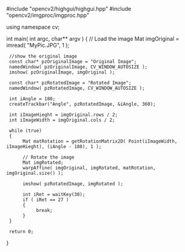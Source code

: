   
#include "opencv2/highgui/highgui.hpp"
#include "opencv2/imgproc/imgproc.hpp"

using namespace cv;

 int main( int argc, char** argv )
 {
     // Load the image
     Mat imgOriginal = imread( "MyPic.JPG", 1 );

     //show the original image
     const char* pzOriginalImage = "Original Image";
     namedWindow( pzOriginalImage, CV_WINDOW_AUTOSIZE );
     imshow( pzOriginalImage, imgOriginal );

     const char* pzRotatedImage = "Rotated Image";
     namedWindow( pzRotatedImage, CV_WINDOW_AUTOSIZE );

     int iAngle = 180;
     createTrackbar("Angle", pzRotatedImage, &iAngle, 360);

     int iImageHieght = imgOriginal.rows / 2;
     int iImageWidth = imgOriginal.cols / 2;

     while (true)
     {
          Mat matRotation = getRotationMatrix2D( Point(iImageWidth, iImageHieght), (iAngle - 180), 1 );
 
          // Rotate the image
          Mat imgRotated;
          warpAffine( imgOriginal, imgRotated, matRotation, imgOriginal.size() );

          imshow( pzRotatedImage, imgRotated );

          int iRet = waitKey(30);
          if ( iRet == 27 )
          {
               break;
          }
     }

     return 0;
}
